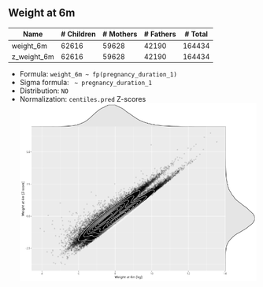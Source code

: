 ## Weight at 6m

| Name | # Children | # Mothers | # Fathers | # Total |
| ---- | ---------- | --------- | --------- | ------- |
| weight_6m | 62616 | 59628 | 42190 | 164434 |
| z_weight_6m | 62616 | 59628 | 42190 | 164434 |

- Formula: `weight_6m ~ fp(pregnancy_duration_1)`
- Sigma formula: ` ~ pregnancy_duration_1`
- Distribution: `NO`
- Normalization: `centiles.pred` Z-scores
![](plots/z_weight_6m_vs_weight_6m_child.png)


